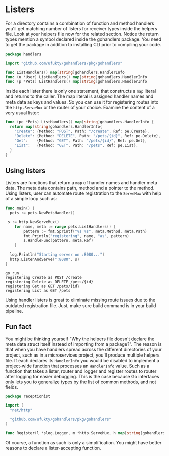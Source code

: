 # Listers

For a directory contains a combination of function and method handlers you'll get matching number of listers for receiver types inside the helpers file. Look at your helpers file now for the related section. Notice the return types mention a symbol declared inside the gohandlers package. You need to get the package in addition to installing CLI prior to compiling your code.

```go
package handlers

import "github.com/ufukty/gohandlers/pkg/gohandlers"

func ListHandlers() map[string]gohandlers.HandlerInfo
func (u *User) ListHandlers() map[string]gohandlers.HandlerInfo
func (p *Pets) ListHandlers() map[string]gohandlers.HandlerInfo
```

Inside each lister there is only one statement, that constructs a `map` literal and returns to the caller. The map literal is assigned handler names and meta data as keys and values. So you can use it for registering routes into the `http.ServeMux` or the router of your choice. Examine the content of a very usual lister:

```go
func (pe *Pets) ListHandlers() map[string]gohandlers.HandlerInfo {
  return map[string]gohandlers.HandlerInfo{
    "Create": {Method: "POST", Path: "/create", Ref: pe.Create},
    "Delete": {Method: "DELETE", Path: "/pets/{id}", Ref: pe.Delete},
    "Get":    {Method: "GET", Path: "/pets/{id}", Ref: pe.Get},
    "List":   {Method: "GET", Path: "/pets", Ref: pe.List},
  }
}
```

## Using listers

Listers are functions that return a `map` of handler names and handler meta data. The meta data contains path, method and a pointer to the method. Using listers, user can automate route registration to the `ServeMux` with help of a simple loop such as:

```go
func main() {
  pets := pets.NewPetsHandler()

 s := http.NewServeMux()
	for name, meta := range pets.ListHandlers() {
		pattern := fmt.Sprintf("%s %s", meta.Method, meta.Path)
		fmt.Println("registering", name, "as", pattern)
		s.HandleFunc(pattern, meta.Ref)
	}

  log.Println("Starting server on :8080...")
  http.ListenAndServe(":8080", s)
}
```

```log
go run .
registering Create as POST /create
registering Delete as DELETE /pets/{id}
registering Get as GET /pets/{id}
registering List as GET /pets
```

Using handler listers is great to eliminate missing route issues due to the outdated registration file. Just, make sure build command is in your build pipeline.

## Fun fact

You might be thinking yourself "Why the helpers file doesn't declare the meta data struct itself instead of importing from a package?". The reason is that when you have handlers spread across the different directories of your project, such as in a microservices project, you'll produce multiple helpers file. If each declares its `HandlerInfo` you would be disabled to implement a project-wide function that processes an `HandlerInfo` value. Such as a function that takes a lister, router and logger and register routes to router after logging for easier debugging. This is the case because Go interfaces only lets you to generalize types by the list of common methods, and not fields.

```go
package receptionist

import (
  "net/http"

  "github.com/ufukty/gohandlers/pkg/gohandlers"
)

func Register(l *slog.Logger, m *http.ServeMux, h map[string]gohandlers.HandlerInfo)
```

Of course, a function as such is only a simplification. You might have better reasons to declare a lister-accepting function.

